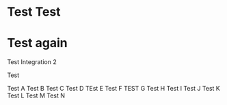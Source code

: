 # Test Test
# Test again
Test Integration 2

Test

Test A
Test B
Test C
Test D
TEst E
Test F
TEST G
Test H
Test I
Test J
Test K
Test L
Test M
Test N